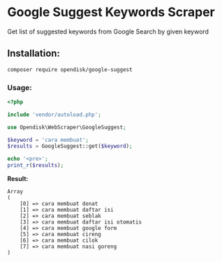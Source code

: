 # Google Suggest Keywords Scraper

Get list of suggested keywords from Google Search by given keyword

## Installation:

```bash
composer require opendisk/google-suggest
```

### Usage:

```php
<?php

include 'vendor/autoload.php';

use Opendisk\WebScraper\GoogleSuggest;

$keyword = 'cara membuat';
$results = GoogleSuggest::get($keyword);

echo '<pre>';
print_r($results);
```

**Result:** 
```
Array
(
    [0] => cara membuat donat
    [1] => cara membuat daftar isi
    [2] => cara membuat seblak
    [3] => cara membuat daftar isi otomatis
    [4] => cara membuat google form
    [5] => cara membuat cireng
    [6] => cara membuat cilok
    [7] => cara membuat nasi goreng
)
```
